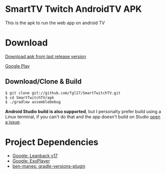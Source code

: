 SmartTV Twitch AndroidTV APK
==============

This is the apk to run the web app on android TV

Download
==============

[Download apk from last release version](https://github.com/fgl27/SmartTwitchTV/releases)

[Google Play](https://play.google.com/store/apps/details?id=com.fgl27.twitch)

## Download/Clone & Build

``` bash
$ git clone git://github.com/fgl27/SmartTwitchTV.git
$ cd SmartTwitchTV/apk
$ ./gradlew assembleDebug
```

**Android Studio build is also supported**, but I personalty prefer build using a Linux terminal, if you can't do that and the app doesn't build on Studio [open a issue](https://github.com/fgl27/SmartTwitchTV/issues/new/choose).

Project Dependencies
==============
* [Google: Leanback v17](https://developer.android.com/reference/android/support/v17/leanback/package-summary)
* [Google: ExoPlayer](https://github.com/google/ExoPlayer)
* [ben-manes: gradle-versions-plugin](https://github.com/ben-manes/gradle-versions-plugin)
